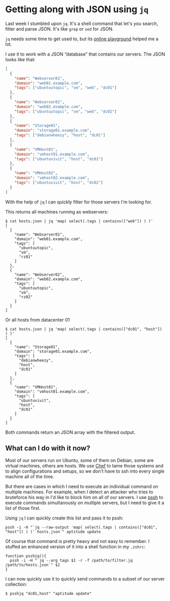 # Getting along with JSON using `jq`

Last week I stumbled upon `jq`. It's a shell command that let's you search, filter and parse JSON. It's like `grep` or `sed` for JSON.


`jq` needs some time to get used to, but its [online playground](https://jqplay.org) helped me a lot.

I use it to work with a JSON “database” that contains our servers. The JSON looks like that:

```json
[
  {
    "name": "Webserver01",
    "domain": "web01.example.com",
    "tags": ["ubuntuutopic", "vm", "web", "dc01"]
  },
  {
    "name": "Webserver02",
    "domain": "web02.example.com",
    "tags": ["ubuntuutopic", "vm", "web", "dc02"]
  },
  {
    "name": "Storage01",
    "domain": "storage01.example.com",
    "tags": ["debianwheezy", "host", "dc01"]
  },
  {
    "name": "VMHost01",
    "domain": "vmhost01.example.com",
    "tags": ["ubuntuvivit", "host", "dc01"]
  },
  {
    "name": "VMHost02",
    "domain": "vmhost02.example.com",
    "tags": ["ubuntuvivit", "host", "dc02"]
  }
]
```

With the help of `jq` I can quickly filter for those servers I'm looking for.

This returns all machines running as webservers:

    $ cat hosts.json | jq 'map( select(.tags | contains(["web"]) ) )'
    [
      {
        "name": "Webserver01",
        "domain": "web01.example.com",
        "tags": [
          "ubuntuutopic",
          "vm",
          "rz01"
        ]
      },
      {
        "name": "Webserver02",
        "domain": "web02.example.com",
        "tags": [
          "ubuntuutopic",
          "vm",
          "rz02"
        ]
      }
    ]

Or all hosts from datacenter 01

    $ cat hosts.json | jq 'map( select(.tags | contains(["dc01", "host"]) ) )'
    [
      {
        "name": "Storage01",
        "domain": "storage01.example.com",
        "tags": [
          "debianwheezy",
          "host",
          "dc01"
        ]
      },
      {
        "name": "VMHost01",
        "domain": "vmhost01.example.com",
        "tags": [
          "ubuntuvivit",
          "host",
          "dc01"
        ]
      }
    ]

Both commands return an JSON array with the filtered output.

## What can I do with it now?
Most of our servers run on Ubuntu, some of them on Debian, some are virtual machines, others are hosts. We use [Chef](https://downloads.chef.io/chef-server/) to tame those systems and to align configurations and setups, so we don't have to ssh into every single machine all of the time.

But there are cases in which I need to execute an individual command on multiple machines. For example, when I detect an attacker who tries to bruteforce his way in I'd like to block him on all of our servers. I use [pssh](https://code.google.com/p/parallel-ssh/) to execute commands simultanously on multiple servers, but I need to give it a list of those first.

Using `jq` I can quickly create this list and pass it to pssh:

    pssh -i -H "`jq --raw-output 'map( select(.tags | contains(["dc01", "host"]) ) )' hosts.json`" aptitude update

Of course that command is pretty heavy and not easy to remember. I stuffed an enhanced version of it into a shell function in my `.zshrc`:

    function psshjq(){
      pssh -i -H "`jq --arg tags $1 -r -f /path/to/filter.jq /path/to/hosts.json`" $2
    }

I can now quickly use it to quickly send commands to a subset of our server collection:

    $ psshjq "dc01,host" "aptitude update"